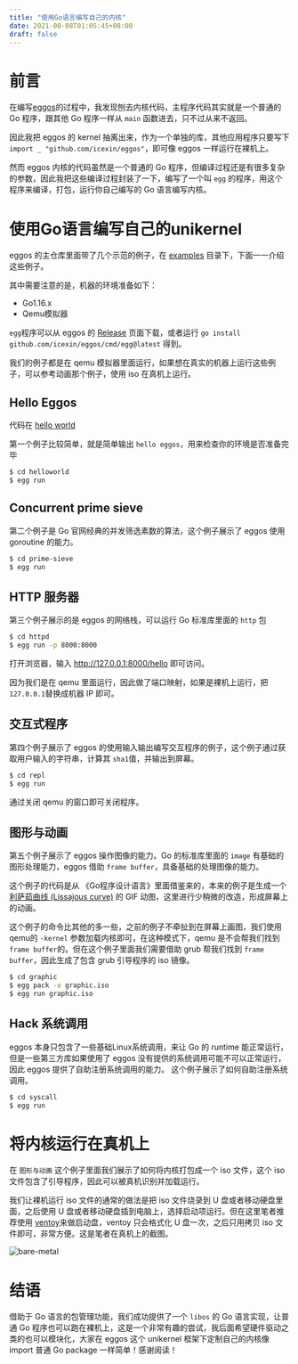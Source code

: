 ```yaml
---
title: "使用Go语言编写自己的内核"
date: 2021-08-08T01:05:45+08:00
draft: false
---
```


# 前言

在编写[eggos](https://github.com/icexin/eggos)的过程中，我发现刨去内核代码，主程序代码其实就是一个普通的 Go 程序，跟其他 Go 程序一样从 `main` 函数进去，只不过从来不返回。

因此我把 eggos 的 kernel 抽离出来，作为一个单独的库，其他应用程序只要写下 `import _ "github.com/icexin/eggos"`，即可像 eggos 一样运行在裸机上。

然而 eggos 内核的代码虽然是一个普通的 Go 程序，但编译过程还是有很多复杂的参数，因此我把这些编译过程封装了一下，编写了一个叫 `egg` 的程序，用这个程序来编译，打包，运行你自己编写的 Go 语言编写内核。

# 使用Go语言编写自己的unikernel

eggos 的主仓库里面带了几个示范的例子，在 [examples](https://github.com/icexin/eggos/tree/main/app/examples) 目录下，下面一一介绍这些例子。

其中需要注意的是，机器的环境准备如下：

- Go1.16.x
- Qemu模拟器

`egg`程序可以从 eggos 的 [Release](https://github.com/icexin/eggos/releases) 页面下载，或者运行 `go install github.com/icexin/eggos/cmd/egg@latest` 得到。

我们的例子都是在 qemu 模拟器里面运行，如果想在真实的机器上运行这些例子，可以参考动画那个例子，使用 iso 在真机上运行。


## Hello Eggos

代码在 [hello world](https://github.com/icexin/eggos/tree/main/app/examples/helloworld)

第一个例子比较简单，就是简单输出 `hello eggos`，用来检查你的环境是否准备完毕

``` sh
$ cd helloworld
$ egg run
```

## Concurrent prime sieve

第二个例子是 Go 官网经典的并发筛选素数的算法，这个例子展示了 eggos 使用 goroutine 的能力。

``` sh
$ cd prime-sieve
$ egg run
```

## HTTP 服务器

第三个例子展示的是 eggos 的网络栈，可以运行 Go 标准库里面的 `http` 包

``` sh
$ cd httpd
$ egg run -p 8000:8000
```

打开浏览器，输入 http://127.0.0.1:8000/hello 即可访问。

因为我们是在 qemu 里面运行，因此做了端口映射，如果是裸机上运行，把 `127.0.0.1`替换成机器 IP 即可。

## 交互式程序

第四个例子展示了 eggos 的使用输入输出编写交互程序的例子，这个例子通过获取用户输入的字符串，计算其 `sha1`值，并输出到屏幕。

``` sh
$ cd repl
$ egg run
```

通过关闭 qemu 的窗口即可关闭程序。

## 图形与动画

第五个例子展示了 eggos 操作图像的能力。Go 的标准库里面的 `image` 有基础的图形处理能力，eggos 借助 `frame buffer`，具备基础的处理图像的能力。

这个例子的代码是从 《Go程序设计语言》里面借鉴来的，本来的例子是生成一个 [利萨茹曲线 (Lissajous curve)](https://zh.wikipedia.org/zh-hans/%E5%88%A9%E8%90%A8%E8%8C%B9%E6%9B%B2%E7%BA%BF)
的 GIF 动图，这里进行少稍微的改造，形成屏幕上的动画。

这个例子的命令比其他的多一些，之前的例子不牵扯到在屏幕上画图，我们使用qemu的 `-kernel` 参数加载内核即可，在这种模式下，qemu 是不会帮我们找到 `frame buffer`的。但在这个例子里面我们需要借助 grub 帮我们找到 `frame buffer`，因此生成了包含 grub 引导程序的 iso 镜像。

``` sh
$ cd graphic
$ egg pack -o graphic.iso
$ egg run graphic.iso
```

## Hack 系统调用

eggos 本身只包含了一些基础Linux系统调用，来让 Go 的 runtime 能正常运行，但是一些第三方库如果使用了 eggos 没有提供的系统调用可能不可以正常运行，因此 eggos 提供了自助注册系统调用的能力。 这个例子展示了如何自助注册系统调用。

``` sh
$ cd syscall
$ egg run
```

# 将内核运行在真机上

在 `图形与动画` 这个例子里面我们展示了如何将内核打包成一个 iso 文件，这个 iso 文件包含了引导程序，因此可以被真机识别并加载运行。

我们让裸机运行 iso 文件的通常的做法是把 iso 文件烧录到 U 盘或者移动硬盘里面，之后使用 U 盘或者移动硬盘插到电脑上，选择启动项运行。但在这里笔者推荐使用 [ventoy](https://www.ventoy.net/)来做启动盘，ventoy 只会格式化 U 盘一次，之后只用拷贝 iso 文件即可，非常方便。这是笔者在真机上的截图。

![bare-metal](https://i.imgur.com/YDlowOQ.gif)

# 结语

借助于 Go 语言的包管理功能，我们成功提供了一个 `libos` 的 Go 语言实现，让普通 Go 程序也可以跑在裸机上，这是一个非常有趣的尝试，我后面希望硬件驱动之类的也可以模块化，大家在 eggos 这个 unikernel 框架下定制自己的内核像 import 普通 Go package 一样简单！感谢阅读！
